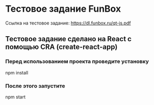 # Тестовое задание FunBox
Ссылка на тестовое задание: https://dl.funbox.ru/qt-js.pdf
## Тестовое задание сделано на React с помощью CRA (create-react-app)
### Перед использованием проекта проведите установку 
npm install
### После этого запустите 
npm start

